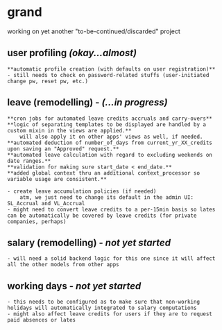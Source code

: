 # grand
working on yet another "to-be-continued/discarded" project

## user profiling *(okay...almost)*
	**automatic profile creation (with defaults on user registration)**
	- still needs to check on password-related stuffs (user-initiated change pw, reset pw, etc.)

## leave (remodelling) - ***(...in progress)***
	**cron jobs for automated leave credits accruals and carry-overs**
	**logic of separating templates to be displayed are handled by a custom mixin in the views are applied.**
		will also apply it on other apps' views as well, if needed.
	**automated deduction of number_of_days from current_yr_XX_credits upon saving an "Approved" request.**
	**automated leave calculation with regard to excluding weekends on date ranges.**
	**validation for making sure start_date < end_date.**
	**added global context thru an additional context_processor so variable usage are consistent.**

	- create leave accumulation policies (if needed)
 		atm, we just need to change its default in the admin UI: SL_Accrual and VL_Accrual
	- might need to convert leave credits to a per-15min basis so lates can be automatically be covered by leave credits (for private companies, perhaps)
	

## salary (remodelling) - *not yet started*
	- will need a solid backend logic for this one since it will affect all the other models from other apps

## working days - *not yet started*
	- this needs to be configured as to make sure that non-working holidays will automatically integrated to salary computations
	- might also affect leave credits for users if they are to request paid absences or lates

